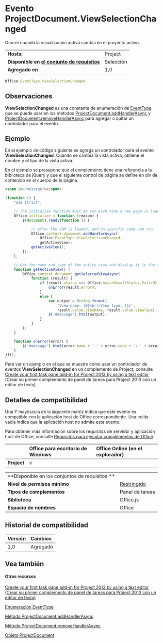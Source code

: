 

# Evento ProjectDocument.ViewSelectionChanged
Ocurre cuando la visualización activa cambia en el proyecto activo.

|||
|:-----|:-----|
|**Hosts:**|Project|
|**Disponible en [el conjunto de requisitos](../../docs/overview/specify-office-hosts-and-api-requirements.md)**|Selección|
|**Agregado en**|1,0|

```js
Office.EventType.ViewSelectionChanged
```


## Observaciones

 **ViewSelectionChanged** es una constante de enumeración de [EventType](../../reference/shared/eventtype-enumeration.md) que se puede usar en los métodos [ProjectDocument.addHandlerAsync](../../reference/shared/projectdocument.addhandlerasync.md) y [ProjectDocument.removeHandlerAsync](../../reference/shared/projectdocument.removehandlerasync.md) para agregar o quitar un controlador para el evento.


## Ejemplo

En el ejemplo de código siguiente se agrega un controlador para el evento **ViewSelectionChanged**. Cuando se cambia la vista activa, obtiene el nombre y el tipo de la vista activa.

En el ejemplo se presupone que el complemento tiene una referencia a la biblioteca de jQuery y que el siguiente control de página se define en div de contenido en el cuerpo de la página.




```HTML
<span id="message"></span>
```




```js
(function () {
    "use strict";

    // The initialize function must be run each time a new page is loaded.
    Office.initialize = function (reason) {
        $(document).ready(function () {

            // After the DOM is loaded, add-in-specific code can run.
            Office.context.document.addHandlerAsync(
                Office.EventType.ViewSelectionChanged,
                getActiveView);
            getActiveView();
        });
    };

    // Get the name and type of the active view and display it in the add-in.
    function getActiveView() {
        Office.context.document.getSelectedViewAsync(
            function (result) {
                if (result.status === Office.AsyncResultStatus.Failed) {
                    onError(result.error);
                }
                else {
                    var output = String.format(
                        'View name: {0}<br/>View type: {1}',
                        result.value.viewName, result.value.viewType);
                    $('#message').html(output);
                }
            }
        );
    }

    function onError(error) {
        $('#message').html(error.name + ' ' + error.code + ': ' + error.message);
    }
})();

```

Para ver un ejemplo en el que se muestre como usar un controlador de eventos **ViewSelectionChanged** en un complemento de Project, consulte [Create your first task pane add-in for Project 2013 by using a text editor](../../docs/project/create-your-first-task-pane-add-in-for-project-by-using-a-text-editor.md) (Crear su primer complemento de panel de tareas para Project 2013 con un editor de texto).


## Detalles de compatibilidad


Una Y mayúscula en la siguiente matriz indica que este evento es compatible con la aplicación host de Office correspondiente. Una celda vacía indica que la aplicación host no admite este evento.

Para obtener más información sobre los requisitos de servidor y aplicación host de Office, consulte [Requisitos para ejecutar complementos de Office](../../docs/overview/requirements-for-running-office-add-ins.md).



||**Office para escritorio de Windows**|**Office Online (en el explorador)**|
|:-----|:-----|:-----|
|**Project**|v||

|||
|:-----|:-----|
|**Disponible en los conjuntos de requisitos **||
|**Nivel de permisos mínimo**|[Restringido](../../docs/develop/requesting-permissions-for-api-use-in-content-and-task-pane-add-ins.md)|
|**Tipos de complementos**|Panel de tareas|
|**Biblioteca**|Office.js|
|**Espacio de nombres**|Office|

## Historial de compatibilidad



|**Versión**|**Cambios**|
|:-----|:-----|
|1,0|Agregado|

## Vea también



#### Otros recursos


[Create your first task pane add-in for Project 2013 by using a text editor (Crear su primer complemento de panel de tareas para Project 2013 con un editor de texto)](../../docs/project/create-your-first-task-pane-add-in-for-project-by-using-a-text-editor.md)
[Enumeración EventType](../../reference/shared/eventtype-enumeration.md)
[Método ProjectDocument.addHandlerAsync](../../reference/shared/projectdocument.addhandlerasync.md)
[Método ProjectDocument.removeHandlerAsync](../../reference/shared/projectdocument.removehandlerasync.md)
[Objeto ProjectDocument](../../reference/shared/projectdocument.projectdocument.md)

